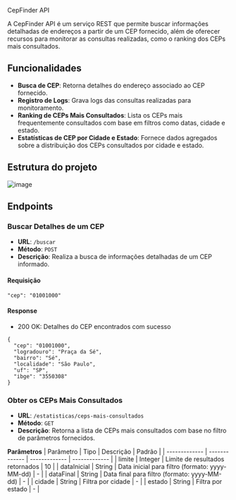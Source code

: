  CepFinder API

A CepFinder API é um serviço REST que permite buscar informações detalhadas de endereços a partir de um CEP fornecido, além de oferecer recursos para monitorar as consultas realizadas, como o ranking dos CEPs mais consultados.

## Funcionalidades

- **Busca de CEP**: Retorna detalhes do endereço associado ao CEP fornecido.
- **Registro de Logs**: Grava logs das consultas realizadas para monitoramento.
- **Ranking de CEPs Mais Consultados**: Lista os CEPs mais frequentemente consultados com base em filtros como datas, cidade e estado.
- **Estatísticas de CEP por Cidade e Estado**: Fornece dados agregados sobre a distribuição dos CEPs consultados por cidade e estado.

## Estrutura do projeto
![image](https://github.com/user-attachments/assets/68ec76e8-e447-4817-91d9-ad6eaeca406b)

## Endpoints
### Buscar Detalhes de um CEP
- **URL**: `/buscar`
- **Método**: `POST`
- **Descrição**: Realiza a busca de informações detalhadas de um CEP informado.
#### Requisição
```
"cep": "01001000"
```
#### Response
- 200 OK: Detalhes do CEP encontrados com sucesso
```
{
  "cep": "01001000",
  "logradouro": "Praça da Sé",
  "bairro": "Sé",
  "localidade": "São Paulo",
  "uf": "SP",
  "ibge": "3550308"
}
```
### Obter os CEPs Mais Consultados
- **URL**: `/estatisticas/ceps-mais-consultados`
- **Método**: `GET`
- **Descrição**: Retorna a lista de CEPs mais consultados com base no filtro de parâmetros fornecidos.

**Parâmetros**
| Parâmetro     | Tipo          | Descrição                                       | Padrão         |
| ------------- | ------------- | -------------                                   | -------------  |
| limite        | Integer       | Limite de resultados retornados                 |       10       |
| dataInicial   | String        | Data inicial para filtro (formato: yyyy-MM-dd)  |       -        |
| dataFinal     | String        | Data final para filtro (formato: yyyy-MM-dd)    |       -        |
| cidade        | String        | Filtra por cidade                               |       -        |
| estado        | String        | Filtra por estado                               |       -        |
